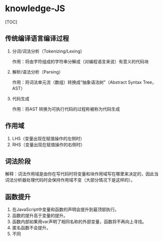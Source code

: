 # knowledge-JS

[TOC]

## 传统编译语言编译过程

1. 分词/词法分析（Tokenizing/Lexing）

   作用：将由字符组成的字符串分解成（对编程语言来说）有意义的代码块

2. 解析/语法分析（Parsing）

   作用：将词法单元流（数组）转换成“抽象语法树”（Abstract Syntax Tree，AST）

3. 代码生成

   作用：将AST 转换为可执行代码的过程称被称为代码生成

## 作用域

1. LHS（变量出现在赋值操作的左侧时）
2. RHS（变量出现在赋值操作的右侧时）

## 词法阶段

解释：词法作用域是由你在写代码时将变量和块作用域写在哪里来决定的，因此当词法分析器处理代码时会保持作用域不变（大部分情况下是这样的）。

## 函数提升

1. 在JavaScript中变量和函数的声明会提升到最顶部执行。
2. 函数的提升高于变量的提升。
3. 函数内部如果用var声明了相同名称的外部变量，函数将不再向上寻找。
4. 匿名函数不会提升。
5. 不同<script>块中的函数互不影响。